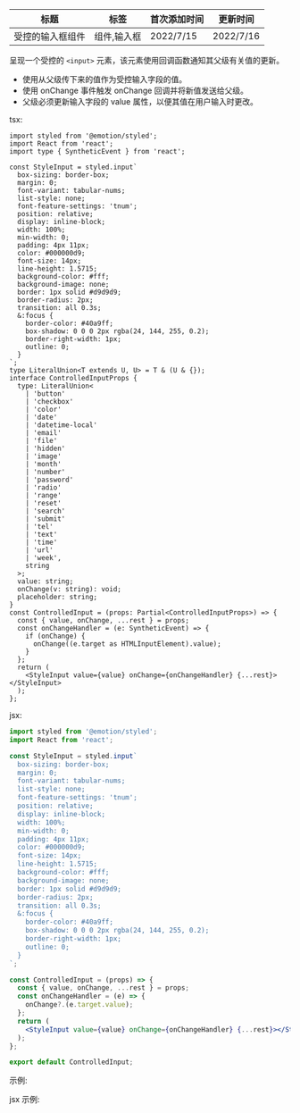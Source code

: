 | 标题             | 标签        | 首次添加时间 | 更新时间  |
| ---------------- | ----------- | ------------ | --------- |
| 受控的输入框组件 | 组件,输入框 | 2022/7/15    | 2022/7/16 |

呈现一个受控的 `<input>` 元素，该元素使用回调函数通知其父级有关值的更新。

- 使用从父级传下来的值作为受控输入字段的值。
- 使用 onChange 事件触发 onChange 回调并将新值发送给父级。
- 父级必须更新输入字段的 value 属性，以便其值在用户输入时更改。

tsx:

```tsx | pure
import styled from '@emotion/styled';
import React from 'react';
import type { SyntheticEvent } from 'react';

const StyleInput = styled.input`
  box-sizing: border-box;
  margin: 0;
  font-variant: tabular-nums;
  list-style: none;
  font-feature-settings: 'tnum';
  position: relative;
  display: inline-block;
  width: 100%;
  min-width: 0;
  padding: 4px 11px;
  color: #000000d9;
  font-size: 14px;
  line-height: 1.5715;
  background-color: #fff;
  background-image: none;
  border: 1px solid #d9d9d9;
  border-radius: 2px;
  transition: all 0.3s;
  &:focus {
    border-color: #40a9ff;
    box-shadow: 0 0 0 2px rgba(24, 144, 255, 0.2);
    border-right-width: 1px;
    outline: 0;
  }
`;
type LiteralUnion<T extends U, U> = T & (U & {});
interface ControlledInputProps {
  type: LiteralUnion<
    | 'button'
    | 'checkbox'
    | 'color'
    | 'date'
    | 'datetime-local'
    | 'email'
    | 'file'
    | 'hidden'
    | 'image'
    | 'month'
    | 'number'
    | 'password'
    | 'radio'
    | 'range'
    | 'reset'
    | 'search'
    | 'submit'
    | 'tel'
    | 'text'
    | 'time'
    | 'url'
    | 'week',
    string
  >;
  value: string;
  onChange(v: string): void;
  placeholder: string;
}
const ControlledInput = (props: Partial<ControlledInputProps>) => {
  const { value, onChange, ...rest } = props;
  const onChangeHandler = (e: SyntheticEvent) => {
    if (onChange) {
      onChange((e.target as HTMLInputElement).value);
    }
  };
  return (
    <StyleInput value={value} onChange={onChangeHandler} {...rest}></StyleInput>
  );
};
```

jsx:

```jsx | pure
import styled from '@emotion/styled';
import React from 'react';

const StyleInput = styled.input`
  box-sizing: border-box;
  margin: 0;
  font-variant: tabular-nums;
  list-style: none;
  font-feature-settings: 'tnum';
  position: relative;
  display: inline-block;
  width: 100%;
  min-width: 0;
  padding: 4px 11px;
  color: #000000d9;
  font-size: 14px;
  line-height: 1.5715;
  background-color: #fff;
  background-image: none;
  border: 1px solid #d9d9d9;
  border-radius: 2px;
  transition: all 0.3s;
  &:focus {
    border-color: #40a9ff;
    box-shadow: 0 0 0 2px rgba(24, 144, 255, 0.2);
    border-right-width: 1px;
    outline: 0;
  }
`;

const ControlledInput = (props) => {
  const { value, onChange, ...rest } = props;
  const onChangeHandler = (e) => {
    onChange?.(e.target.value);
  };
  return (
    <StyleInput value={value} onChange={onChangeHandler} {...rest}></StyleInput>
  );
};

export default ControlledInput;
```

示例:

<code src="./Demo.zh-CN.tsx"></code>

jsx 示例:

<code src="./jsx/Demo.zh-CN.jsx"></code>
